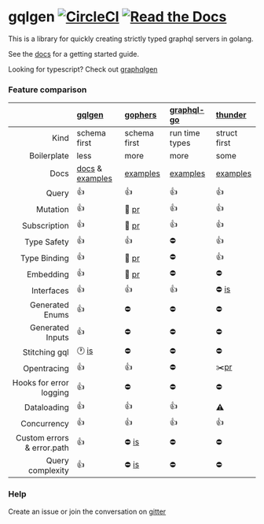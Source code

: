 # gqlgen [![CircleCI](https://badgen.net/circleci/github/Morkow/gqlgen/master)](https://circleci.com/gh/Morkow/gqlgen) [![Read the Docs](https://badgen.net/badge/docs/available/green)](http://gqlgen.com/)

This is a library for quickly creating strictly typed graphql servers in golang.

See the [docs](https://gqlgen.com/) for a getting started guide.

Looking for typescript? Check out [graphqlgen](https://github.com/prisma/graphqlgen)

### Feature comparison

| | [gqlgen](https://github.com/Morkow/gqlgen) | [gophers](https://github.com/graph-gophers/graphql-go) | [graphql-go](https://github.com/graphql-go/graphql) | [thunder](https://github.com/samsarahq/thunder) |
| --------: | :-------- | :-------- | :-------- | :-------- |
| Kind | schema first | schema first | run time types | struct first |
| Boilerplate | less | more | more | some |
| Docs | [docs](https://gqlgen.com) & [examples](https://github.com/Morkow/gqlgen/tree/master/example) | [examples](https://github.com/graph-gophers/graphql-go/tree/master/example/starwars) | [examples](https://github.com/graphql-go/graphql/tree/master/examples) | [examples](https://github.com/samsarahq/thunder/tree/master/example)|
| Query | :+1: | :+1: | :+1: | :+1: |
| Mutation | :+1: | :construction: [pr](https://github.com/graph-gophers/graphql-go/pull/182) | :+1: | :+1: |
| Subscription | :+1: | :construction: [pr](https://github.com/graph-gophers/graphql-go/pull/132) | :+1: | :+1: |
| Type Safety | :+1: | :+1: | :no_entry: | :+1: | 
| Type Binding | :+1: | :construction: [pr](https://github.com/graph-gophers/graphql-go/pull/194) | :no_entry: | :+1: |
| Embedding | :+1: | :construction: [pr](https://github.com/graphql-go/graphql/pull/274) | :no_entry: | :no_entry: |
| Interfaces | :+1: | :+1: | :+1: | :no_entry: [is](https://github.com/samsarahq/thunder/issues/78) |
| Generated Enums | :+1: | :no_entry: | :no_entry: | :no_entry: |
| Generated Inputs | :+1: | :no_entry: | :no_entry: | :no_entry: |
| Stitching gql | :clock1: [is](https://github.com/Morkow/gqlgen/issues/5) | :no_entry: | :no_entry: | :no_entry: |
| Opentracing | :+1: | :+1: | :no_entry: | :scissors:[pr](https://github.com/samsarahq/thunder/pull/77) |
| Hooks for error logging | :+1: | :no_entry: | :no_entry: | :no_entry: |
| Dataloading | :+1: | :+1: | :+1: | :warning: |
| Concurrency | :+1: | :+1: | :+1: | :+1: |
| Custom errors & error.path | :+1: | :no_entry: [is](https://github.com/graphql-go/graphql/issues/259) | :no_entry: | :no_entry: |
| Query complexity | :+1: | :no_entry: [is](https://github.com/graphql-go/graphql/issues/231) | :no_entry: | :no_entry: |


### Help

Create an issue or join the conversation on [gitter](https://gitter.im/gqlgen)
